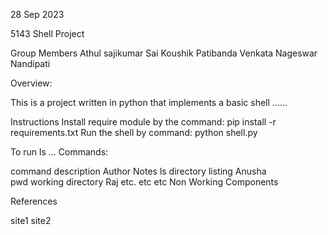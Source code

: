28 Sep 2023

5143 Shell Project

Group Members
Athul sajikumar
Sai Koushik Patibanda
Venkata Nageswar Nandipati


Overview:

This is a project written in python that implements a basic shell ......

Instructions
Install require module by the command:
pip install -r requirements.txt
Run the shell by command:
python shell.py

To run ls ...
Commands:

command	description	Author	Notes
ls	directory listing	Anusha	
pwd	working directory	Raj	
etc.	etc	etc	
Non Working Components

References

site1
site2
